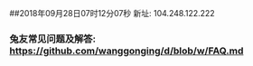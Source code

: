 ##2018年09月28日07时12分07秒 新址: 104.248.122.222
### 兔友常见问题及解答: https://github.com/wanggonging/d/blob/w/FAQ.md
